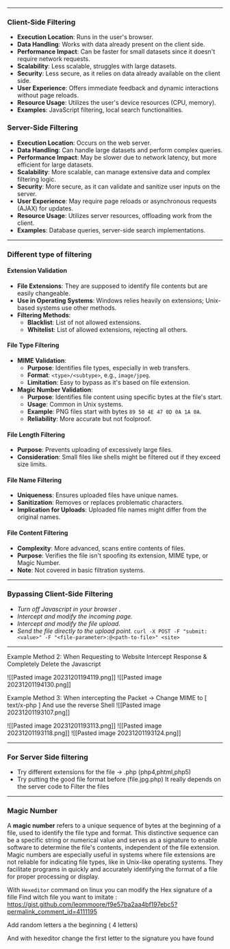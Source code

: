 ----

### Client-Side Filtering

- **Execution Location**: Runs in the user's browser.
- **Data Handling**: Works with data already present on the client side.
- **Performance Impact**: Can be faster for small datasets since it doesn't require network requests.
- **Scalability**: Less scalable, struggles with large datasets.
- **Security**: Less secure, as it relies on data already available on the client side.
- **User Experience**: Offers immediate feedback and dynamic interactions without page reloads.
- **Resource Usage**: Utilizes the user's device resources (CPU, memory).
- **Examples**: JavaScript filtering, local search functionalities.

### Server-Side Filtering

- **Execution Location**: Occurs on the web server.
- **Data Handling**: Can handle large datasets and perform complex queries.
- **Performance Impact**: May be slower due to network latency, but more efficient for large datasets.
- **Scalability**: More scalable, can manage extensive data and complex filtering logic.
- **Security**: More secure, as it can validate and sanitize user inputs on the server.
- **User Experience**: May require page reloads or asynchronous requests (AJAX) for updates.
- **Resource Usage**: Utilizes server resources, offloading work from the client.
- **Examples**: Database queries, server-side search implementations.
---
### Different type of filtering

#### Extension Validation
- **File Extensions**: They are supposed to identify file contents but are easily changeable.
- **Use in Operating Systems**: Windows relies heavily on extensions; Unix-based systems use other methods.
- **Filtering Methods**:
    - **Blacklist**: List of not allowed extensions.
    - **Whitelist**: List of allowed extensions, rejecting all others.

#### File Type Filtering
- **MIME Validation**:
    - **Purpose**: Identifies file types, especially in web transfers.
    - **Format**: `<type>/<subtype>`, e.g., `image/jpeg`.
    - **Limitation**: Easy to bypass as it's based on file extension.
- **Magic Number Validation**:
    - **Purpose**: Identifies file content using specific bytes at the file's start.
    - **Usage**: Common in Unix systems.
    - **Example**: PNG files start with bytes `89 50 4E 47 0D 0A 1A 0A`.
    - **Reliability**: More accurate but not foolproof.

#### File Length Filtering
- **Purpose**: Prevents uploading of excessively large files.
- **Consideration**: Small files like shells might be filtered out if they exceed size limits.

#### File Name Filtering
- **Uniqueness**: Ensures uploaded files have unique names.
- **Sanitization**: Removes or replaces problematic characters.
- **Implication for Uploads**: Uploaded file names might differ from the original names.

#### File Content Filtering
- **Complexity**: More advanced, scans entire contents of files.
- **Purpose**: Verifies the file isn't spoofing its extension, MIME type, or Magic Number.
- **Note**: Not covered in basic filtration systems.
---

### Bypassing Client-Side Filtering

- _Turn off Javascript in your browser_ .
- _Intercept and modify the incoming page._ 
- _Intercept and modify the file upload_.
- _Send the file directly to the upload point._  `curl -X POST -F "submit:<value>" -F "<file-parameter>:@<path-to-file>" <site>`
----
Example Method 2:
When Requesting to Website Intercept Response & Completely Delete the Javascript

![[Pasted image 20231201194119.png]]
![[Pasted image 20231201194130.png]]


Example Method 3:
When intercepting the Packet -> Change MIME to [ text/x-php ]
And use the reverse Shell
![[Pasted image 20231201193107.png]]

![[Pasted image 20231201193113.png]]
![[Pasted image 20231201193118.png]]
![[Pasted image 20231201193124.png]]

---

### For Server Side filtering 
- Try different extensions for the file -> .php (php4,phtml,php5)
- Try putting the good file format before (file.jpg.php)
It really depends on the server code to Filter the files

---

### Magic Number

A **magic number** refers to a unique sequence of bytes at the beginning of a file, used to identify the file type and format. This distinctive sequence can be a specific string or numerical value and serves as a signature to enable software to determine the file's contents, independent of the file extension. Magic numbers are especially useful in systems where file extensions are not reliable for indicating file types, like in Unix-like operating systems. They facilitate programs in quickly and accurately identifying the format of a file for proper processing or display.

With ```Hexeditor``` command on linux you can modify the Hex signature of a fille
Find witch file you want to imitate : https://gist.github.com/leommoore/f9e57ba2aa4bf197ebc5?permalink_comment_id=4111195

Add random letters a the beginning ( 4 letters)

And with hexeditor change the first   letter to the signature you have found

